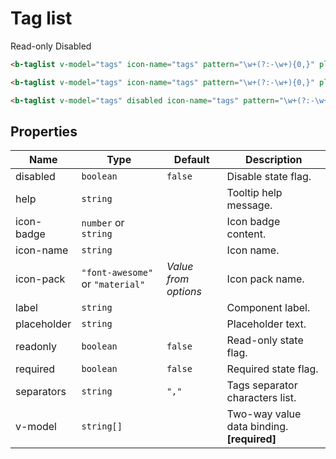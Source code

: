 # Tag list

<b-flex align="center" class="preview" gap="1rem">
    <b-taglist
        v-model="tags"
        icon-name="tags"
        pattern="\w+(?:-\w+){0,}"
        placeholder="Enter tags"
        separators=" ,"
    />
</b-flex>
<b-flex align="center" class="preview" gap="1rem">
    <b-taglist
        v-model="tags"
        icon-name="tags"
        pattern="\w+(?:-\w+){0,}"
        placeholder="Enter tags"
        readonly
        separators=" ,"
    />
    <b-label class="subtle" icon-name="arrow-left">Read-only</b-label>
</b-flex>
<b-flex align="center" class="preview" gap="1rem">
    <b-taglist
        v-model="tags"
        disabled
        icon-name="tags"
        pattern="\w+(?:-\w+){0,}"
        placeholder="Enter tags"
        separators=" ,"
    />
    <b-label class="subtle" icon-name="arrow-left">Disabled</b-label>
</b-flex>

```html
<b-taglist v-model="tags" icon-name="tags" pattern="\w+(?:-\w+){0,}" placeholder="Enter tags" separators=" ," />

<b-taglist v-model="tags" icon-name="tags" pattern="\w+(?:-\w+){0,}" placeholder="Enter tags" readonly separators=" ," />

<b-taglist v-model="tags" disabled icon-name="tags" pattern="\w+(?:-\w+){0,}" placeholder="Enter tags" separators=" ," />
```

## Properties

| Name        | Type                             | Default              | Description                                |
|-------------|----------------------------------|----------------------|--------------------------------------------|
| disabled    | `boolean`                        | `false`              | Disable state flag.                        |
| help        | `string`                         |                      | Tooltip help message.                      |
| icon-badge  | `number` or `string`             |                      | Icon badge content.                        |
| icon-name   | `string`                         |                      | Icon name.                                 |
| icon-pack   | `"font-awesome"` or `"material"` | _Value from options_ | Icon pack name.                            |
| label       | `string`                         |                      | Component label.                           |
| placeholder | `string`                         |                      | Placeholder text.                          |
| readonly    | `boolean`                        | `false`              | Read-only state flag.                      |
| required    | `boolean`                        | `false`              | Required state flag.                       |
| separators  | `string`                         | `","`                | Tags separator characters list.            |
| v-model     | `string[]`                       |                      | Two-way value data binding. **[required]** |

<script setup>
import {ref} from "vue";

const tags = ref(["first", "second", "third", "fourth", "fifth", "sixth", "seventh", "eighth", "ninth", "tenth"]);
</script>
